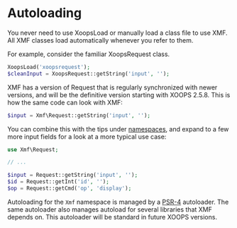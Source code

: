 # Autoloading

You never need to use XoopsLoad or manually load a class file to use XMF. All XMF classes load automatically whenever you refer to them.

For example, consider the familiar XoopsRequest class.

```php
XoopsLoad('xoopsrequest');
$cleanInput = XoopsRequest::getString('input', '');
```

XMF has a version of Request that is regularly synchronized with newer versions, and will be the definitive version starting with XOOPS 2.5.8. This is how the same code can look with XMF:

```php
$input = Xmf\Request::getString('input', '');
```

You can combine this with the tips under [namespaces](namespaces.md), and expand to a few more input fields for a look at a more typical use case:

```php
use Xmf\Request;

// ...

$input = Request::getString('input', '');
$id = Request::getInt('id', '');
$op = Request::getCmd('op', 'display');
```

Autoloading for the `Xmf` namespace is managed by a [PSR-4](http://www.php-fig.org/psr/psr-4/) autoloader. The same autoloader also manages autoload for several libraries that XMF depends on. This autoloader will be standard in future XOOPS versions.


